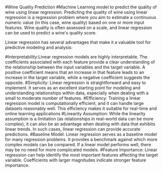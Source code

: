 #Wine Quality Prediction
#Machine Learning model to predict the quality of wine using linear regression.
Predicting the quality of wine using linear regression is a regression problem where you aim to estimate a continuous numeric value (in this case, wine quality) based on one or more input features. Wine quality is often assessed on a scale, and linear regression can be used to predict a wine's quality score.

Linear regression has several advantages that make it a valuable tool for predictive modeling and analysis:

#Interpretability:Linear regression models are highly interpretable. The coefficients associated with each feature provide a clear understanding of the relationship between the input variables and the target variable. A positive coefficient means that an increase in that feature leads to an increase in the target variable, while a negative coefficient suggests the opposite.
#Simplicity: Linear regression is straightforward and easy to implement. It serves as an excellent starting point for modeling and understanding relationships within data, especially when dealing with a small to moderate number of features.
#Efficiency: Training a linear regression model is computationally efficient, and it can handle large datasets reasonably well. This efficiency makes it suitable for real-time and online learning applications
#Linearity Assumption: While the linearity assumption is a limitation (as relationships in real-world data can be more complex), it can also be an advantage when dealing with data that exhibits linear trends. In such cases, linear regression can provide accurate predictions.
#Baseline Model: Linear regression serves as a baseline model for many regression problems. It provides a benchmark against which more complex models can be compared. If a linear model performs well, there may be no need for more complicated models.
#Feature Importance: Linear regression can help identify the most important features affecting the target variable. Coefficients with larger magnitudes indicate stronger feature importance.
